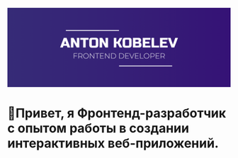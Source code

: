 ![Header](https://github.com/AntonKobelev/antonkobelev/blob/main/assets/background.png)

# 👋Привет, я Фронтенд-разработчик с опытом работы в создании интерактивных веб-приложений.
